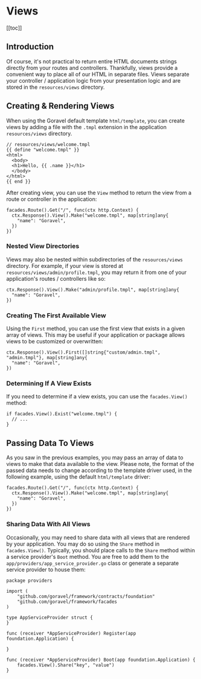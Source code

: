 # Views

[[toc]]

## Introduction

Of course, it's not practical to return entire HTML documents strings directly from your routes and controllers. Thankfully, views provide a convenient way to place all of our HTML in separate files. Views separate your controller / application logic from your presentation logic and are stored in the `resources/views` directory.

## Creating & Rendering Views

When using the Goravel default template `html/template`, you can create views by adding a file with the `.tmpl` extension in the application `resources/views` directory.

```
// resources/views/welcome.tmpl
{{ define "welcome.tmpl" }}
<html>
  <body>
  <h1>Hello, {{ .name }}</h1>
  </body>
</html>
{{ end }}
```

After creating view, you can use the `View` method to return the view from a route or controller in the application:

```
facades.Route().Get("/", func(ctx http.Context) {
  ctx.Response().View().Make("welcome.tmpl", map[string]any{
    "name": "Goravel",
  })
})
```

### Nested View Directories

Views may also be nested within subdirectories of the `resources/views` directory. For example, if your view is stored at `resources/views/admin/profile.tmpl`, you may return it from one of your application's routes / controllers like so:

```
ctx.Response().View().Make("admin/profile.tmpl", map[string]any{
  "name": "Goravel",
})
```

### Creating The First Available View

Using the `First` method, you can use the first view that exists in a given array of views. This may be useful if your application or package allows views to be customized or overwritten:

```
ctx.Response().View().First([]string{"custom/admin.tmpl", "admin.tmpl"}, map[string]any{
  "name": "Goravel",
})
```

### Determining If A View Exists

If you need to determine if a view exists, you can use the `facades.View()` method:

```
if facades.View().Exist("welcome.tmpl") {
  // ...
}
```

## Passing Data To Views

As you saw in the previous examples, you may pass an array of data to views to make that data available to the view. Please note, the format of the passed data needs to change according to the template driver used, in the following example, using the default `html/template` driver:

```
facades.Route().Get("/", func(ctx http.Context) {
  ctx.Response().View().Make("welcome.tmpl", map[string]any{
    "name": "Goravel",
  })
})
```

### Sharing Data With All Views

Occasionally, you may need to share data with all views that are rendered by your application. You may do so using the `Share` method in `facades.View()`. Typically, you should place calls to the `Share` method within a service provider's `Boot` method. You are free to add them to the `app/providers/app_service_provider.go` class or generate a separate service provider to house them:

```
package providers

import (
	"github.com/goravel/framework/contracts/foundation"
    "github.com/goravel/framework/facades
)

type AppServiceProvider struct {
}

func (receiver *AppServiceProvider) Register(app foundation.Application) {

}

func (receiver *AppServiceProvider) Boot(app foundation.Application) {
    facades.View().Share("key", "value")
}
```

